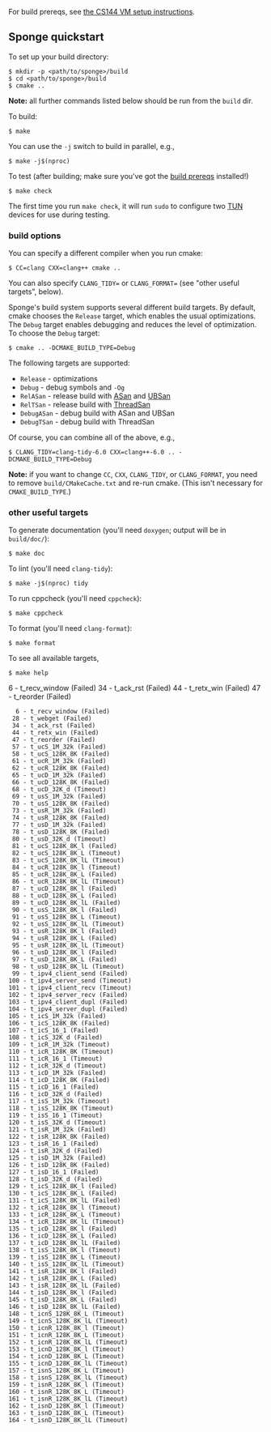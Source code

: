 For build prereqs, see [the CS144 VM setup instructions](https://web.stanford.edu/class/cs144/vm_howto).

## Sponge quickstart

To set up your build directory:

	$ mkdir -p <path/to/sponge>/build
	$ cd <path/to/sponge>/build
	$ cmake ..

**Note:** all further commands listed below should be run from the `build` dir.

To build:

    $ make

You can use the `-j` switch to build in parallel, e.g.,

    $ make -j$(nproc)

To test (after building; make sure you've got the [build prereqs](https://web.stanford.edu/class/cs144/vm_howto) installed!)

    $ make check

The first time you run `make check`, it will run `sudo` to configure two
[TUN](https://www.kernel.org/doc/Documentation/networking/tuntap.txt) devices for use during
testing.

### build options

You can specify a different compiler when you run cmake:

    $ CC=clang CXX=clang++ cmake ..

You can also specify `CLANG_TIDY=` or `CLANG_FORMAT=` (see "other useful targets", below).

Sponge's build system supports several different build targets. By default, cmake chooses the `Release`
target, which enables the usual optimizations. The `Debug` target enables debugging and reduces the
level of optimization. To choose the `Debug` target:

    $ cmake .. -DCMAKE_BUILD_TYPE=Debug

The following targets are supported:

- `Release` - optimizations
- `Debug` - debug symbols and `-Og`
- `RelASan` - release build with [ASan](https://en.wikipedia.org/wiki/AddressSanitizer) and
  [UBSan](https://developers.redhat.com/blog/2014/10/16/gcc-undefined-behavior-sanitizer-ubsan/)
- `RelTSan` - release build with
  [ThreadSan](https://developer.mozilla.org/en-US/docs/Mozilla/Projects/Thread_Sanitizer)
- `DebugASan` - debug build with ASan and UBSan
- `DebugTSan` - debug build with ThreadSan

Of course, you can combine all of the above, e.g.,

    $ CLANG_TIDY=clang-tidy-6.0 CXX=clang++-6.0 .. -DCMAKE_BUILD_TYPE=Debug

**Note:** if you want to change `CC`, `CXX`, `CLANG_TIDY`, or `CLANG_FORMAT`, you need to remove
`build/CMakeCache.txt` and re-run cmake. (This isn't necessary for `CMAKE_BUILD_TYPE`.)

### other useful targets

To generate documentation (you'll need `doxygen`; output will be in `build/doc/`):

    $ make doc

To lint (you'll need `clang-tidy`):

    $ make -j$(nproc) tidy

To run cppcheck (you'll need `cppcheck`):

    $ make cppcheck

To format (you'll need `clang-format`):

    $ make format

To see all available targets,

    $ make help
6 - t_recv_window (Failed)
34 - t_ack_rst (Failed)
44 - t_retx_win (Failed)
47 - t_reorder (Failed)



	  6 - t_recv_window (Failed)
	 28 - t_webget (Failed)
	 34 - t_ack_rst (Failed)
	 44 - t_retx_win (Failed)
	 47 - t_reorder (Failed)
	 57 - t_ucS_1M_32k (Failed)
	 58 - t_ucS_128K_8K (Failed)
	 61 - t_ucR_1M_32k (Failed)
	 62 - t_ucR_128K_8K (Failed)
	 65 - t_ucD_1M_32k (Failed)
	 66 - t_ucD_128K_8K (Failed)
	 68 - t_ucD_32K_d (Timeout)
	 69 - t_usS_1M_32k (Failed)
	 70 - t_usS_128K_8K (Failed)
	 73 - t_usR_1M_32k (Failed)
	 74 - t_usR_128K_8K (Failed)
	 77 - t_usD_1M_32k (Failed)
	 78 - t_usD_128K_8K (Failed)
	 80 - t_usD_32K_d (Timeout)
	 81 - t_ucS_128K_8K_l (Failed)
	 82 - t_ucS_128K_8K_L (Timeout)
	 83 - t_ucS_128K_8K_lL (Timeout)
	 84 - t_ucR_128K_8K_l (Timeout)
	 85 - t_ucR_128K_8K_L (Failed)
	 86 - t_ucR_128K_8K_lL (Timeout)
	 87 - t_ucD_128K_8K_l (Failed)
	 88 - t_ucD_128K_8K_L (Failed)
	 89 - t_ucD_128K_8K_lL (Failed)
	 90 - t_usS_128K_8K_l (Failed)
	 91 - t_usS_128K_8K_L (Timeout)
	 92 - t_usS_128K_8K_lL (Timeout)
	 93 - t_usR_128K_8K_l (Failed)
	 94 - t_usR_128K_8K_L (Failed)
	 95 - t_usR_128K_8K_lL (Timeout)
	 96 - t_usD_128K_8K_l (Failed)
	 97 - t_usD_128K_8K_L (Failed)
	 98 - t_usD_128K_8K_lL (Timeout)
	 99 - t_ipv4_client_send (Failed)
	100 - t_ipv4_server_send (Timeout)
	101 - t_ipv4_client_recv (Timeout)
	102 - t_ipv4_server_recv (Failed)
	103 - t_ipv4_client_dupl (Failed)
	104 - t_ipv4_server_dupl (Failed)
	105 - t_icS_1M_32k (Failed)
	106 - t_icS_128K_8K (Failed)
	107 - t_icS_16_1 (Failed)
	108 - t_icS_32K_d (Failed)
	109 - t_icR_1M_32k (Timeout)
	110 - t_icR_128K_8K (Timeout)
	111 - t_icR_16_1 (Timeout)
	112 - t_icR_32K_d (Timeout)
	113 - t_icD_1M_32k (Failed)
	114 - t_icD_128K_8K (Failed)
	115 - t_icD_16_1 (Failed)
	116 - t_icD_32K_d (Failed)
	117 - t_isS_1M_32k (Timeout)
	118 - t_isS_128K_8K (Timeout)
	119 - t_isS_16_1 (Timeout)
	120 - t_isS_32K_d (Timeout)
	121 - t_isR_1M_32k (Failed)
	122 - t_isR_128K_8K (Failed)
	123 - t_isR_16_1 (Failed)
	124 - t_isR_32K_d (Failed)
	125 - t_isD_1M_32k (Failed)
	126 - t_isD_128K_8K (Failed)
	127 - t_isD_16_1 (Failed)
	128 - t_isD_32K_d (Failed)
	129 - t_icS_128K_8K_l (Failed)
	130 - t_icS_128K_8K_L (Failed)
	131 - t_icS_128K_8K_lL (Failed)
	132 - t_icR_128K_8K_l (Timeout)
	133 - t_icR_128K_8K_L (Timeout)
	134 - t_icR_128K_8K_lL (Timeout)
	135 - t_icD_128K_8K_l (Failed)
	136 - t_icD_128K_8K_L (Failed)
	137 - t_icD_128K_8K_lL (Failed)
	138 - t_isS_128K_8K_l (Timeout)
	139 - t_isS_128K_8K_L (Timeout)
	140 - t_isS_128K_8K_lL (Timeout)
	141 - t_isR_128K_8K_l (Failed)
	142 - t_isR_128K_8K_L (Failed)
	143 - t_isR_128K_8K_lL (Failed)
	144 - t_isD_128K_8K_l (Failed)
	145 - t_isD_128K_8K_L (Failed)
	146 - t_isD_128K_8K_lL (Failed)
	148 - t_icnS_128K_8K_L (Timeout)
	149 - t_icnS_128K_8K_lL (Timeout)
	150 - t_icnR_128K_8K_l (Timeout)
	151 - t_icnR_128K_8K_L (Timeout)
	152 - t_icnR_128K_8K_lL (Timeout)
	153 - t_icnD_128K_8K_l (Timeout)
	154 - t_icnD_128K_8K_L (Timeout)
	155 - t_icnD_128K_8K_lL (Timeout)
	157 - t_isnS_128K_8K_L (Timeout)
	158 - t_isnS_128K_8K_lL (Timeout)
	159 - t_isnR_128K_8K_l (Timeout)
	160 - t_isnR_128K_8K_L (Timeout)
	161 - t_isnR_128K_8K_lL (Timeout)
	162 - t_isnD_128K_8K_l (Timeout)
	163 - t_isnD_128K_8K_L (Timeout)
	164 - t_isnD_128K_8K_lL (Timeout)
